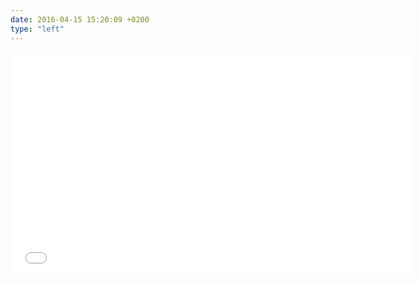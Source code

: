 ```yaml
---
date: 2016-04-15 15:20:09 +0200
type: "left"
---
```

<iframe src="//coub.com/embed/bwyw5?muted=false&autostart=false&originalSize=false&startWithHD=false" allowfullscreen="true" frameborder="0" width="640" height="360"></iframe>
